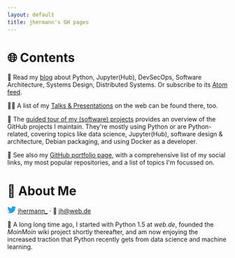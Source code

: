 ```yaml
---
layout: default
title: jhermann's GH pages
---
```

# 🌐 Contents

📝 Read my [blog](https://jhermann.github.io/blog/) about Python, Jupyter(Hub), DevSecOps, Software Architecture, Systems Design, Distributed Systems. Or subscribe to its [Atom feed](https://jhermann.github.io/blog/feed.xml).

👨‍🏫 A list of my [Talks & Presentations](https://jhermann.github.io/blog/how-to/know-how/2020/02/22/talks+presentations.html) on the web can be found there, too.

🧩 The [guided tour of my (software) projects](https://jhermann.github.io/blog/misc/development/2020/02/21/projects_guided_tour.html) provides an overview of the GitHub projects I maintain. They're mostly using Python or are Python-related, covering topics like data science, Jupyter(Hub), software design & architecture, Debian packaging, and using Docker as a developer.

📇 See also my [GitHub portfolio page](https://jhermann.github.io/about-me/), with a comprehensive list of my social links, my most popular repositories, and a list of topics I'm focussed on.


# 👤️ About Me

![Twitter:](https://raw.githubusercontent.com/jhermann/jhermann.github.io/master/images/twitter_2012-16.png) [jhermann_](https://twitter.com/jhermann_) · 📧 jh@web.de

🐍 A long long time ago, I started with Python 1.5 at *web.de*,
founded the *MoinMoin* wiki project shortly thereafter, and am now
enjoying the increased traction that Python recently gets from
data science and machine learning.
